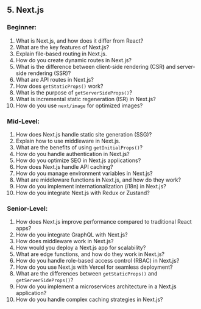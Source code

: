 
## **5. Next.js**

### **Beginner:**

1. What is Next.js, and how does it differ from React?
2. What are the key features of Next.js?
3. Explain file-based routing in Next.js.
4. How do you create dynamic routes in Next.js?
5. What is the difference between client-side rendering (CSR) and server-side rendering (SSR)?
6. What are API routes in Next.js?
7. How does `getStaticProps()` work?
8. What is the purpose of `getServerSideProps()`?
9. What is incremental static regeneration (ISR) in Next.js?
10. How do you use `next/image` for optimized images?

### **Mid-Level:**

1. How does Next.js handle static site generation (SSG)?
2. Explain how to use middleware in Next.js.
3. What are the benefits of using `getInitialProps()`?
4. How do you handle authentication in Next.js?
5. How do you optimize SEO in Next.js applications?
6. How does Next.js handle API caching?
7. How do you manage environment variables in Next.js?
8. What are middleware functions in Next.js, and how do they work?
9. How do you implement internationalization (i18n) in Next.js?
10. How do you integrate Next.js with Redux or Zustand?

### **Senior-Level:**

1. How does Next.js improve performance compared to traditional React apps?
2. How do you integrate GraphQL with Next.js?
3. How does middleware work in Next.js?
4. How would you deploy a Next.js app for scalability?
5. What are edge functions, and how do they work in Next.js?
6. How do you handle role-based access control (RBAC) in Next.js?
7. How do you use Next.js with Vercel for seamless deployment?
8. What are the differences between `getStaticProps()` and `getServerSideProps()`?
9. How do you implement a microservices architecture in a Next.js application?
10. How do you handle complex caching strategies in Next.js?
